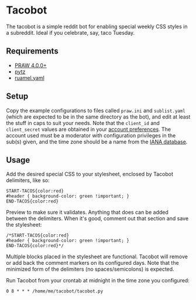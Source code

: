 Tacobot
=======

The tacobot is a simple reddit bot for enabling special weekly CSS styles in a subreddit. Ideal if you celebrate, say, taco Tuesday.

Requirements
------------

 * [PRAW 4.0.0+](https://praw.readthedocs.io/en/latest/index.html)
 * [pytz](http://pytz.sourceforge.net/)
 * [ruamel.yaml](https://yaml.readthedocs.io/en/latest/index.html)

Setup
-----

Copy the example configurations to files called `praw.ini` and `sublist.yaml` (which are expected to be in the same directory as the bot), and edit at least the stuff in caps to suit your needs. Note that the `client_id` and `client_secret` values are obtained in your [account preferences](https://github.com/reddit/reddit/wiki/OAuth2-Quick-Start-Example#first-steps). The account used must be a moderator with configuration privileges in the sub(s) given, and the time zone should be a name from the [IANA database](http://www.iana.org/time-zones).

Usage
-----

Add the desired special CSS to your stylesheet, enclosed by Tacobot delimiters, like so:

    START-TACOS{color:red}
    #header { background-color: green !important; }
    END-TACOS{color:red}

Preview to make sure it validates. Anything that does can be added between the delimiters. When it's good, comment out that section and save the stylesheet:

    /*START-TACOS{color:red}
    #header { background-color: green !important; }
    END-TACOS{color:red}*/

Multiple blocks placed in the stylesheet are functional. Tacobot will remove or add back the comment markers on its configured days. Note that the minimized form of the delimiters (no spaces/semicolons) is expected.

Run Tacobot from your crontab at midnight in the time zone you configured:

    0 8 * * * /home/me/tacobot/tacobot.py
